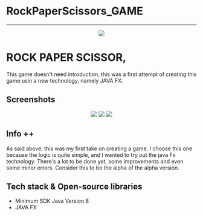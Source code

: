# RockPaperScissors_GAME
<hr>
<p align="center">
    <img src="https://images2.imgbox.com/57/59/OvBMinn7_o.png">
</p>

# ROCK PAPER SCISSOR,
This game doesn't need introduction, this was a first attempt of creating this game usin a new technology, namely JAVA FX.


## Screenshots
<p align="center">
  <img src="https://images2.imgbox.com/57/59/OvBMinn7_o.png">
  <img src="https://images2.imgbox.com/bc/ce/QTYXfzXn_o.png">
  <img src="https://images2.imgbox.com/7e/f9/0OKBeDJY_o.png">
</p>

## Info ++
As said above, this was my first take on creating a game.
I choose this one because the logic is quite simple,  and I wanted to try out the java Fx technology.
There's a lot to be done yet, some improvements and even some minor errors. 
Consider this to be the alpha of the alpha version.


## Tech stack & Open-source libraries
- Minimum SDK Java Version 8
- JAVA FX 
